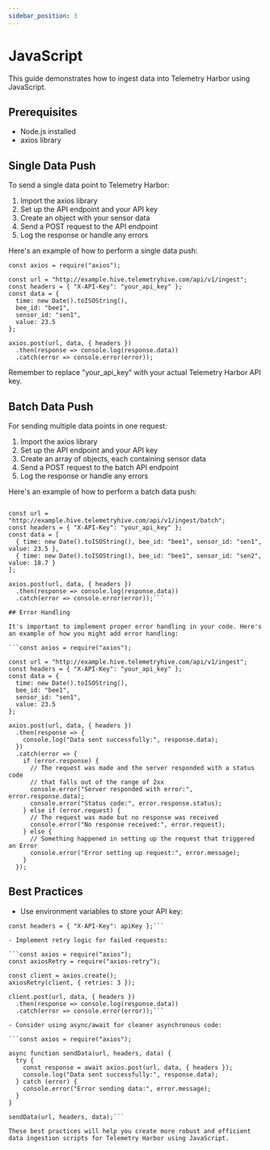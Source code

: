 ```yaml
---
sidebar_position: 3
---
```


# JavaScript

This guide demonstrates how to ingest data into Telemetry Harbor using JavaScript.

## Prerequisites

- Node.js installed
- axios library

## Single Data Push

To send a single data point to Telemetry Harbor:

1. Import the axios library
2. Set up the API endpoint and your API key
3. Create an object with your sensor data
4. Send a POST request to the API endpoint
5. Log the response or handle any errors

Here's an example of how to perform a single data push:
```
const axios = require("axios");

const url = "http://example.hive.telemetryhive.com/api/v1/ingest";
const headers = { "X-API-Key": "your_api_key" };
const data = {
  time: new Date().toISOString(),
  bee_id: "bee1",
  sensor_id: "sen1",
  value: 23.5
};

axios.post(url, data, { headers })
  .then(response => console.log(response.data))
  .catch(error => console.error(error));
```
Remember to replace "your_api_key" with your actual Telemetry Harbor API key.

## Batch Data Push

For sending multiple data points in one request:

1. Import the axios library
2. Set up the API endpoint and your API key
3. Create an array of objects, each containing sensor data
4. Send a POST request to the batch API endpoint
5. Log the response or handle any errors

Here's an example of how to perform a batch data push:

```const axios = require("axios");

const url = "http://example.hive.telemetryhive.com/api/v1/ingest/batch";
const headers = { "X-API-Key": "your_api_key" };
const data = [
  { time: new Date().toISOString(), bee_id: "bee1", sensor_id: "sen1", value: 23.5 },
  { time: new Date().toISOString(), bee_id: "bee1", sensor_id: "sen2", value: 18.7 }
];

axios.post(url, data, { headers })
  .then(response => console.log(response.data))
  .catch(error => console.error(error));```

## Error Handling

It's important to implement proper error handling in your code. Here's an example of how you might add error handling:

```const axios = require("axios");

const url = "http://example.hive.telemetryhive.com/api/v1/ingest";
const headers = { "X-API-Key": "your_api_key" };
const data = {
  time: new Date().toISOString(),
  bee_id: "bee1",
  sensor_id: "sen1",
  value: 23.5
};

axios.post(url, data, { headers })
  .then(response => {
    console.log("Data sent successfully:", response.data);
  })
  .catch(error => {
    if (error.response) {
      // The request was made and the server responded with a status code
      // that falls out of the range of 2xx
      console.error("Server responded with error:", error.response.data);
      console.error("Status code:", error.response.status);
    } else if (error.request) {
      // The request was made but no response was received
      console.error("No response received:", error.request);
    } else {
      // Something happened in setting up the request that triggered an Error
      console.error("Error setting up request:", error.message);
    }
  });
```
## Best Practices

- Use environment variables to store your API key:

```const apiKey = process.env.TELEMETRY_HARBOR_API_KEY;
const headers = { "X-API-Key": apiKey };```

- Implement retry logic for failed requests:

```const axios = require("axios");
const axiosRetry = require("axios-retry");

const client = axios.create();
axiosRetry(client, { retries: 3 });

client.post(url, data, { headers })
  .then(response => console.log(response.data))
  .catch(error => console.error(error));```

- Consider using async/await for cleaner asynchronous code:

```const axios = require("axios");

async function sendData(url, headers, data) {
  try {
    const response = await axios.post(url, data, { headers });
    console.log("Data sent successfully:", response.data);
  } catch (error) {
    console.error("Error sending data:", error.message);
  }
}

sendData(url, headers, data);```

These best practices will help you create more robust and efficient data ingestion scripts for Telemetry Harbor using JavaScript.